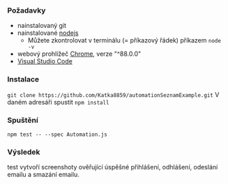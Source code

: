 ### Požadavky
* nainstalovaný git
* nainstalované [nodejs](https://nodejs.org/en/) 
  * Můžete zkontrolovat v terminálu (= příkazový řádek) příkazem `node -v`
* webový prohlížeč [Chrome](https://www.google.com/intl/cs_CZ/chrome/), verze "^88.0.0"
* [Visual Studio Code](https://code.visualstudio.com/)

### Instalace 
`git clone https://github.com/Katka8859/automationSeznamExample.git`
V daném adresáři spustit `npm install` 
   

### Spuštění
`npm test -- --spec Automation.js`

### Výsledek
test vytvoří screenshoty ověřující úspěšné přihlášení, odhlášení, odeslání emailu a smazání emailu.